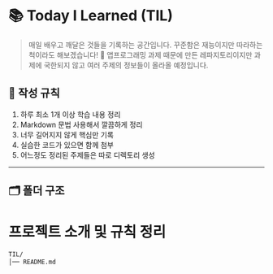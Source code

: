 # 📚 Today I Learned (TIL)
> 매일 배우고 깨달은 것들을 기록하는 공간입니다. 꾸준함은 재능이지만 따라하는 척이라도 해보겠습니다! 💪
> 앱프로그래밍 과제 때문에 만든 레파지토리이지만 과제에 국한되지 않고 여러 주제의 정보들이 올라올 예정입니다.

## 📌 작성 규칙
1. 하루 최소 1개 이상 학습 내용 정리
2. Markdown 문법 사용해서 깔끔하게 정리
3. 너무 길어지지 않게 핵심만 기록
4. 실습한 코드가 있으면 함께 첨부
5. 어느정도 정리된 주제들은 따로 디렉토리 생성
---

## 🗂️ 폴더 구조
# 프로젝트 소개 및 규칙 정리
```bash
TIL/
│── README.md         
